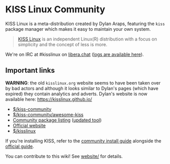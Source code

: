 # KISS Linux Community

KISS Linux is a meta-distribution created by Dylan Araps, featuring the `kiss` package manager which makes it easy to maintain your own system.

> [KISS Linux](https://kisslinux.github.io/) is an independent Linux(R) distribution with a focus on simplicity and the concept of less is more.

We're on IRC at #kisslinux on [libera.chat](irc://irc.libera.chat) ([logs are available here](https://libera.irclog.whitequark.org/kisslinux)).

## Important links
**WARNING**: the old `kisslinux.org` website seems to have been taken over by bad actors and although it looks similar to Dylan's pages (which have expired) they contain analytics and adverts. Dylan's website is now available here: <https://kisslinux.github.io/>

- [$/kiss-community](https://codeberg.org/kiss-community)
- [$/kiss-community/awesome-kiss](https://github.com/kiss-community/awesome-kiss)
- [Community package listing](https://jedahan.com/kiss-find) ([updated tool](https://github.com/aabacchus/kiss-find))
- [Official website](https://kisslinux.github.io/)
- [$/kisslinux](https://github.com/kisslinux)

If you're installing KISS, refer to the [community install guide](kiss/install/)
alongside the [official guide](https://kisslinux.github.io/install).

You can contribute to this wiki! See [website/](website/) for details.
